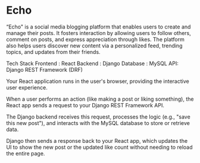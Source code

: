 # Echo 
“Echo" is a social media blogging platform that enables users to create and manage their posts. It fosters interaction by allowing users to follow others, comment on posts, and express appreciation through likes. The platform also helps users discover new content via a personalized feed, trending topics, and updates from their friends.



Tech Stack 
Frontend : React 
Backend : Django
Database : MySQL
API: Django REST Framework (DRF)

Your React application runs in the user's browser, providing the interactive user experience.

When a user performs an action (like making a post or liking something), the React app sends a request to your Django REST Framework API.

The Django backend receives this request, processes the logic (e.g., "save this new post"), and interacts with the MySQL database to store or retrieve data.

Django then sends a response back to your React app, which updates the UI to show the new post or the updated like count without needing to reload the entire page.

